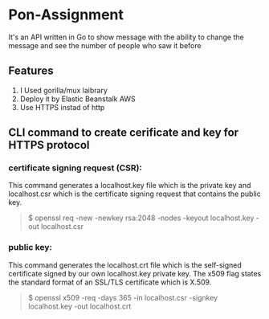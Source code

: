 # Pon-Assignment
It's an API written in Go to show message with the ability to change the message 
and see the number of people who saw it before 

## Features
1. I Used gorilla/mux laibrary
2. Deploy it by Elastic Beanstalk AWS
3. Use HTTPS instad of http 

## CLI command to create cerificate and key for HTTPS protocol
### certificate signing request (CSR):
 This command generates a localhost.key file which is the private key and localhost.csr
 which is the certificate signing request that contains the public key.
> $ openssl req  -new  -newkey rsa:2048  -nodes  -keyout localhost.key  -out localhost.csr

### public key:
This command generates the localhost.crt file which is the self-signed certificate signed 
by our own localhost.key private key. The x509 flag states the standard format of an SSL/TLS certificate which is X.509.
> $ openssl  x509  -req  -days 365  -in localhost.csr  -signkey localhost.key  -out localhost.crt

